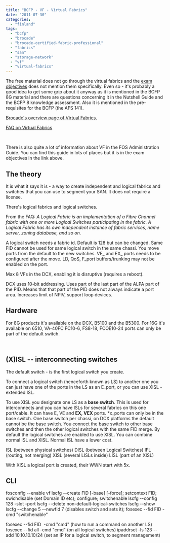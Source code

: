 ```yaml
---
title: "BCFP - VF - Virtual Fabrics"
date: "2011-07-30"
categories: 
  - "finland"
tags: 
  - "bcfp"
  - "brocade"
  - "brocade-certified-fabric-professional"
  - "fabrics"
  - "san"
  - "storage-network"
  - "vf"
  - "virtual-fabrics"
---
```


The free material does not go through the virtual fabrics and the [exam objectives](http://community.brocade.com/docs/DOC-2041 "bcfp 16g exam objectives") does not mention them specifically. Even so - it's probably a good idea to get some grip about it anyway as it is mentioned in the BCFP 8G material and there are questions concerning it in the Nutshell Guide and the BCFP 8 knowledge assessment. Also it is mentioned in the pre-requisites for the BCFP (the AFS 141).

[Brocade's overview page of Virtual Fabrics](http://www.brocade.com/solutions-technology/technology/platforms/fabric-os/virtual_fabrics.page "overview")[.](http://www.brocade.com/solutions-technology/technology/platforms/fabric-os/virtual_fabrics.page "overview")

 [FAQ on Virtual Fabrics](http://www.brocade.com/downloads/documents/faqs/FOS6%202_Virtual%20Fabrics%20FAQ%201-9-2009%20Final.pdf "faq")

 

There is also quite a lot of information about VF in the FOS Administration Guide. You can find this guide in lots of places but it is in the exam objectives in the link above.

## The theory

It is what it says it is - a way to create independent and logical fabrics and switches that you can use to segment your SAN. It does not require a license.

There's logical fabrics and logical switches.

From the FAQ: _A Logical Fabric is an implementation of a Fibre Channel fabric with one or more Logical_ _Switches participating in the fabric. A Logical Fabric has its own independent instance of_ _fabric services, name server, zoning database, and so on._

A logical switch needs a fabric id. Default is 128 but can be changed. Same FID cannot be used for same logical switch in the same chassi. You move ports from the default to the new switches. VE\_ and EX\_ ports needs to be configured after the move. LD, QoS, F\_port buffers/trunking may not be enabled on the port.

Max 8 VFs in the DCX, enabling it is disruptive (requires a reboot).

DCX uses 10-bit addressing. Uses part of the last part of the ALPA part of the PID. Means that that part of the PID does not always indicate a port area. Increases limit of NPIV, support loop devices.

## Hardware

For 8G products it's available on the DCX, B5100 and the B5300. For 16G it's available on 6510, VA-40FC FC10-6, FS8-18, FCOE10-24 ports can only be part of the default switch.

 

## (X)ISL -- interconnecting switches

The default switch - is the first logical switch you create.

To connect a logical switch (henceforth known as LS) to another one you can just have one of the ports in the LS as an E\_port, or you can use XISL - extended ISL.

To use XISL you designate one LS as a **base switch**. This is used for interconnects and you can have ISLs for several fabrics on this one port/cable. It can have E, VE and **EX, VEX** ports. \*x\_ports can only be in the base switch. One base switch per chassi, on DCX platforms the default cannot be the base switch. You connect the base switch to other base switches and then the other logical switches with the same FID merge. By default the logical switches are enabled to use XISL. You can combine normal ISL and XISL. Normal ISL have a lower cost.

ISL (between physical switches) DISL (between Logical Switches) IFL (routing, not merging) XISL (several LISLs inside) LISL (part of an XISL)

With XISL a logical port is created, their WWN start with 5x.

## CLI

fosconfig --enable vf lscfg --create FID \[-base\] \[-force\]; setcontext FID; swichdisable (set Domain ID etc); configure; switchenable lscfg --config 128 -slot <slot> -port <port> lscfg --delete non-default-logical-switches lscfg --show lscfg --change 5 --newfid 7 (disables switch and sets it); fosexec --fid FID -cmd "switchenable"

fosexec --fid FID  -cmd "cmd" (how to run a command on another LS) fosexec --fid all -cmd "cmd" (on all logical switches) ipaddrset -ls 123 --add 10.10.10.10/24 (set an IP for a logical switch, to segment management)
